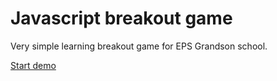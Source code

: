 # Javascript breakout game

Very simple learning breakout game for EPS Grandson school.

[Start demo](https://plivox.github.io/breakout/)
